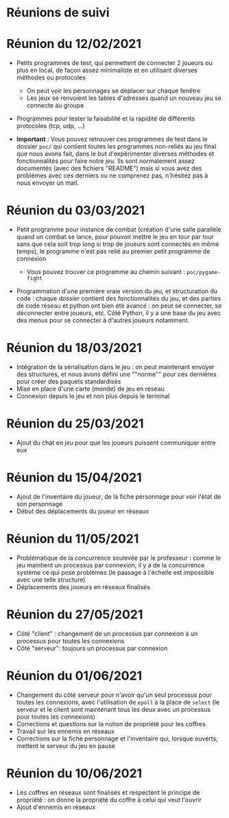 # Réunions de suivi

# Réunion du 12/02/2021

- Petits programmes de test, qui permettent de connecter 2 joueurs ou plus en local, de façon assez minimaliste et en utilisant diverses méthodes ou protocoles 
  - On peut voir les personnages se déplacer sur chaque fenêtre
  - Les jeux se renvoient les tables d'adresses quand un nouveau jeu se connecte au groupe

- Programmes pour tester la faisabilité et la rapidité de différents protocoles (tcp, udp, ...)

- **Important** : Vous pouvez retrouver ces programmes de test dans le dossier `poc/` qui contient toutes les programmes non-reliés au jeu final que nous avons fait, dans le but d'expérimenter diverses méthodes et fonctionnalités pour faire notre jeu. Ils sont normalement assez documentés (avec des fichiers "README") mais si vous avez des problèmes avec ces derniers ou ne comprenez pas, n'hésitez pas à nous envoyer un mail.

# Réunion du 03/03/2021

- Petit programme pour instance de combat (création d'une salle parallèle quand un combat se lance, pour pouvoir mettre le jeu en tour par tour sans que cela soit trop long si trop de joueurs sont connectés en même temps), le programme n'est pas relié au premier petit programme de connexion
    - Vous pouvez trouver ce programme au chemin suivant : `poc/pygame-fight`

- Programmation d'une première vraie version du jeu, et structuration du code : chaque dossier contient des fonctionnalités du jeu, et des parties de code réseau et python ont bien été avancé : on peut se connecter, se déconnecter entre joueurs, etc. Côté Python, il y a une base du jeu avec des menus pour se connecter à d'autres joueurs notamment.


# Réunion du 18/03/2021

- Intégration de la sérialisation dans le jeu : on peut maintenant envoyer des structures, et nous avons défini une ""norme"" pour ces dernières pour créer des paquets standardisés
- Mise en place d'une carte (monde) de jeu en réseau
- Connexion depuis le jeu et non plus depuis le terminal


# Réunion du 25/03/2021

- Ajout du chat en jeu pour que les joueurs puissent communiquer entre eux 

# Réunion du 15/04/2021

- Ajout de l'inventaire du joueur, de la fiche personnage pour voir l'état de son personnage
- Début des déplacements du joueur en réseaux
# Réunion du 11/05/2021

- Problématique de la concurrence soulevée par le professeur : comme le jeu maintient un processus par connexion, il y a de la concurrence système ce qui pose problèmes (le passage à l'échelle est impossible avec une telle structure)
- Déplacements des joueurs en réseaux finalisés

# Réunion du 27/05/2021

- Côté "client" : changement de un processus par connexion à un processus pour toutes les connexions 
- Côté "serveur": toujours un processus par connexion

# Réunion du 01/06/2021

- Changement du côté serveur pour n'avoir qu'un seul processus pour toutes les connexions, avec l'utilisation de `epoll` à la place de `select` (le serveur et le client sont maintenant tous les deux avec un processus pour toutes les connexions)
- Corrections et questions sur la notion de propriété pour les coffres
- Travail sur les ennemis en réseaux
- Corrections sur la fiche personnage et l'inventaire qui, lorsque ouverts, mettent le serveur du jeu en pause 

# Réunion du 10/06/2021

* Les coffres en réseaux sont finalisés et respectent le principe de propriété : on donne la propriété du coffre à celui qui veut l'ouvrir
* Ajout d'ennemis en réseaux

